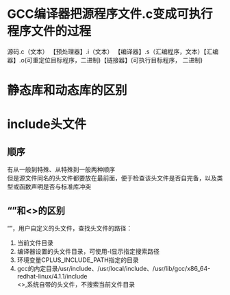 # GCC编译器把源程序文件.c变成可执行程序文件的过程  
源码.c（文本） 【预处理器】.i（文本） 【编译器】.s（汇编程序，文本）【汇编器】.o(可重定位目标程序，二进制)【链接器】(可执行目标程序， 二进制)  

# 静态库和动态库的区别  


# include头文件  

## 顺序  
有从一般到特殊、从特殊到一般两种顺序  
但是源文件同名的头文件都要放在最前面，便于检查该头文件是否自完备，以及类型或函数声明是否与标准库冲突  

## “”和<>的区别  
“”，用户自定义的头文件，查找头文件的路径：  
1. 当前文件目录
2. 编译器设置的头文件目录，可使用-l显示指定搜索路径  
3. 环境变量CPLUS_INCLUDE_PATH指定的目录  
4. gcc的内定目录/usr/include、/usr/local/include、/usr/lib/gcc/x86_64-redhat-linux/4.1.1/include  
<>,系统自带的头文件，不搜索当前文件目录    
